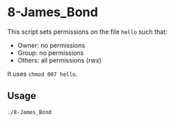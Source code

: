 # 8-James_Bond

This script sets permissions on the file `hello` such that:

- Owner: no permissions
- Group: no permissions
- Others: all permissions (rwx)

It uses `chmod 007 hello`.

## Usage

```bash
./8-James_Bond
